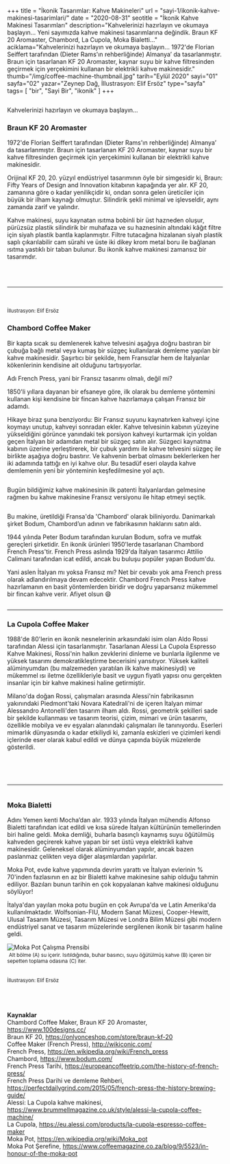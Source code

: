 +++
title = "İkonik Tasarımlar: Kahve Makineleri"
url = "sayi-1/ikonik-kahve-makinesi-tasarimlari/"
date = "2020-08-31"
seotitle = "İkonik Kahve Makinesi Tasarımları"
description="Kahvelerinizi hazırlayın ve okumaya başlayın… Yeni sayımızda kahve makinesi tasarımlarına değindik. Braun KF 20 Aromaster, Chambord, La Cupola, Moka Bialetti..."
aciklama="Kahvelerinizi hazırlayın ve okumaya başlayın… 1972'de Florian Seiffert tarafından (Dieter Rams'ın rehberliğinde) Almanya’ da tasarlanmıştır. Braun için tasarlanan KF 20 Aromaster, kaynar suyu bir kahve filtresinden geçirmek için yerçekimini kullanan bir elektrikli kahve makinesidir."
thumb="/img/coffee-machine-thumbnail.jpg"
tarih="Eylül 2020"
sayi="01"
sayfa="02"
yazar="Zeynep Dağ, İllustrasyon: Elif Ersöz"
type="sayfa"
tags= [
"bir", "Sayi Bir", "ikonik"
]
+++
<a href="/sayi-1/surdurulebilir-ambalaj-tasarimi/" id="next"></a>
<div class="text-center"><img class="img-fluid" src="/img/coffee-thumbnail.jpg" alt=""></div>
<div class="container">
    <div class="row">
        <div class="col-md-4"><img class="img-fluid" src="/img/Braun-1972-KF-20.jpg" alt=""></div>
        <div class="col-md-8">
            <p>Kahvelerinizi hazırlayın ve okumaya başlayın…</p>
            <h3>Braun KF 20 Aromaster</h3>
            <p> 1972'de Florian Seiffert tarafından (Dieter Rams'ın rehberliğinde) Almanya’ da tasarlanmıştır. Braun için tasarlanan KF 20 Aromaster, kaynar suyu bir kahve filtresinden geçirmek için yerçekimini kullanan bir elektrikli kahve makinesidir.</p>
            <p>Orijinal KF 20, 20. yüzyıl endüstriyel tasarımının öyle bir simgesidir ki, Braun: Fifty Years of Design and Innovation kitabının kapağında yer alır. KF 20, zamanına göre o kadar yenilikçidir ki, ondan sonra gelen üreticiler için büyük bir ilham kaynağı olmuştur. Silindirik şekli minimal ve işlevseldir, aynı zamanda zarif ve yalındır. </p>
            <p> Kahve makinesi, suyu kaynatan ısıtma bobinli bir üst hazneden oluşur, pürüzsüz plastik silindirik bir muhafaza ve su haznesinin altındaki kâğıt filtre için siyah plastik bantla kaplanmıştır.  Filtre tutacağına hizalanan siyah plastik saplı çıkarılabilir cam sürahi ve üste iki dikey krom metal boru ile bağlanan ısıtma yastıklı bir taban bulunur. Bu ikonik kahve makinesi zamansız bir tasarımdır. </p>
            </div>
    </div>
    <div class="row">
        <div class="col-md-6 offset-md-3"><br><br>
            <img class="img-fluid" src="/img/kf-20.gif" alt="">
        </div>
    </div>
    <hr>
    <div class="row">
<div class="col-md-5"><br><br><img class="img-fluid" src="/img/frenchpressc.jpg" alt=""><small>İllustrasyon: Elif Ersöz</small></div>
<div class="col-md-7">
    <h3 class="display-5">Chambord Coffee Maker</h3>
<p> Bir kapta sıcak su demlenerek kahve telvesini aşağıya doğru bastıran bir çubuğa bağlı metal veya kumaş bir süzgeç kullanılarak demleme yapılan bir kahve makinesidir. Şaşırtıcı bir şekilde, hem Fransızlar hem de İtalyanlar kökenlerinin kendisine ait olduğunu tartışıyorlar.</p>
<p> Adı French Press, yani bir Fransız tasarımı olmalı, değil mi? </p>
<p>1850'li yıllara dayanan bir efsaneye göre, ilk olarak bu demleme yöntemini kullanan kişi kendisine bir fincan kahve hazırlamaya çalışan Fransız bir adamdı. </p>
<p> Hikaye biraz şuna benziyordu: Bir Fransız suyunu kaynatırken kahveyi içine koymayı unutup, kahveyi sonradan ekler. Kahve telvesinin kabının yüzeyine yükseldiğini görünce yanındaki tek porsiyon kahveyi kurtarmak için yoldan geçen İtalyan bir adamdan metal bir süzgeç satın alır. Süzgeci kaynatma kabının üzerine yerleştirerek, bir çubuk yardımı ile kahve telvesini süzgeç ile birlikte aşağıya doğru bastırır. Ve kahvenin berbat olmasını beklerlerken her iki adamında tattığı en iyi kahve olur. Bu tesadüf eseri olayda kahve demlemenin yeni bir yönteminin keşfedilmesine yol açtı. </p>
</div>
    </div>
    <div class="row">
        <div class="col-md-5"><img class="img-fluid" src="/img/chambord-coffee-white.jpg" alt=""></div>
        <div class="col-md-7">
            <p>Bugün bildiğimiz kahve makinesinin ilk patenti İtalyanlardan gelmesine rağmen bu kahve makinesine Fransız versiyonu ile hitap etmeyi seçtik.</p>      
<img class="img-fluid" src="/img/Chambord-Coffee-Maker.jpg" alt="">
<p>Bu makine, üretildiği Fransa'da 'Chambord' olarak biliniyordu. Danimarkalı şirket Bodum, Chambord’un adının ve fabrikasının haklarını satın aldı.  </p> 
<p>1944 yılında Peter Bodum tarafından kurulan Bodum, sofra ve mutfak gereçleri şirketidir. En ikonik ürünleri 1950'lerde tasarlanan Chambord French Press'tir.  French Press aslında 1929'da İtalyan tasarımcı Attilio Calimani tarafından icat edildi, ancak bu buluşu popüler yapan Bodum'du.  </p>
<p>Yani aslen İtalyan mı yoksa Fransız mı?  Net bir cevabı yok ama French press olarak adlandırılmaya devam edecektir. Chambord French Press kahve hazırlamanın en basit yöntemlerden biridir ve doğru yaparsanız mükemmel bir fincan kahve verir. Afiyet olsun 😄</p>
</div>
    </div>
    <img class="img-fluid" src="/img/Chambord Coffee Maker.jpg" alt="">
<hr>
<div class="row">
    <div class="col-md-8">
    <h3>La Cupola Coffee Maker</h3>
    <p>1988'de 80'lerin en ikonik nesnelerinin arkasındaki isim olan Aldo Rossi tarafından Alessi için tasarlanmıştır. Tasarlanan Alessi La Cupola Espresso Kahve Makinesi, Rossi'nin halkın zevklerini dinleme ve bunlarla ilgilenme ve yüksek tasarımı demokratikleştirme becerisini yansıtıyor.  Yüksek kaliteli alüminyumdan (bu malzemeden yaratılan ilk kahve makinesiydi) ve mükemmel ısı iletme özellikleriyle basit ve uygun fiyatlı yapısı onu gerçekten insanlar için bir kahve makinesi haline getirmiştir.</p>
   <p>Milano'da doğan Rossi, çalışmaları arasında Alessi'nin fabrikasının yakınındaki Piedmont'taki Novara Katedrali'ni de içeren İtalyan mimar Alessandro Antonelli'den tasarım ilham aldı.  Rossi, geometrik şekilleri sade bir şekilde kullanması ve tasarım teorisi, çizim, mimari ve ürün tasarımı, özellikle mobilya ve ev eşyaları alanındaki çalışmaları ile tanınıyordu.  Eserleri mimarlık dünyasında o kadar etkiliydi ki, zamanla eskizleri ve çizimleri kendi içlerinde eser olarak kabul edildi ve dünya çapında büyük müzelerde gösterildi.</p> 
    </div>
    <div class="col-md-4"><br><br><br><img class="img-fluid" src="/img/la cupola.jpg" alt=""></div>
  <div class="col-md-4"><img class="img-fluid" src="/img/La cupola-2.jpg" alt=""></div>  
  <div class="col-md-8"><img class="img-fluid" src="/img/Novara-402-Zoom.jpg" alt=""></div>
</div><hr>
<div class="row">
    <div class="col-md-7"><img class="img-fluid" src="/img/bialetti_moka_pot.jpg" alt=""></div>
    <div class="col-md-5">
    <h3>Moka Bialetti</h3>
<p>Adını Yemen kenti Mocha’dan alır. 1933 yılında İtalyan mühendis Alfonso Bialetti tarafından icat edildi ve kısa sürede İtalyan kültürünün temellerinden biri haline geldi. Moka demliği, buharla basınçlı kaynamış suyu öğütülmüş kahveden geçirerek kahve yapan bir set üstü veya elektrikli kahve makinesidir. Geleneksel olarak alüminyumdan yapılır, ancak bazen paslanmaz çelikten veya diğer alaşımlardan yapılırlar.</p>
<p>Moka Pot, evde kahve yapımında devrim yarattı ve İtalyan evlerinin % 70'inden fazlasının en az bir Bialetti kahve makinesine sahip olduğu tahmin ediliyor. Bazıları bunun tarihin en çok kopyalanan kahve makinesi olduğunu söylüyor!</p>
    <p>İtalya'dan yayılan moka potu bugün en çok Avrupa'da ve Latin Amerika'da kullanılmaktadır.  Wolfsonian-FIU, Modern Sanat Müzesi, Cooper-Hewitt, Ulusal Tasarım Müzesi, Tasarım Müzesi ve Londra Bilim Müzesi gibi modern endüstriyel sanat ve tasarım müzelerinde sergilenen ikonik bir tasarım haline geldi.</p>
</div></div>
<div class="row mt-5">
    <div class="offset-md-3 col-md-3 "><img class="img-fluid" src="/img/Moka_Animation.gif" alt="Moka Pot Çalışma Prensibi">
    </div>
    <div class="col-md-3"><img class="img-fluid" src="/img/moka-pot.jpg" alt="">
        <small>Alt bölme (A) su içerir.  Isıtıldığında, buhar basıncı, suyu öğütülmüş kahve (B) içeren bir sepetten toplama odasına (C) iter.   
       <br><br> </small></div>
</div></div>
<div class="text-center"><img class="img-fluid" src="/img/mochapot.jpg" alt=""></div><br><small>İllustrasyon: Elif Ersöz</small>
<div class="container kaynak"><p><br><br><br><b>Kaynaklar</b> 
<br>Chambord Coffee Maker, Braun KF 20 Aromaster, <a href="https://www.100designs.cc/" target="_blank" rel="noopener noreferrer">https://www.100designs.cc/</a>
<br> Braun KF 20, <a href="https://onlyonceshop.com/store/braun-kf-20" target="_blank" rel="noopener noreferrer">https://onlyonceshop.com/store/braun-kf-20 </a>
<br> Coffee Maker (French Press), <a href="http://wikiconic.com/" target="_blank" rel="noopener noreferrer">http://wikiconic.com/</a> 
<br> French Press, <a href="https://en.wikipedia.org/wiki/French_press" target="_blank" rel="noopener noreferrer">https://en.wikipedia.org/wiki/French_press</a>
<br> Chambord, <a href="https://www.bodum.com/" target="_blank" rel="noopener noreferrer">https://www.bodum.com/</a>
<br> French Press Tarihi, <a href="https://europeancoffeetrip.com/the-history-of-french-press/" target="_blank" rel="noopener noreferrer">https://europeancoffeetrip.com/the-history-of-french-press/</a>
<br> French Press Darihi ve demleme Rehberi, <a href="https://perfectdailygrind.com/2015/05/french-press-the-history-brewing-guide/" target="_blank" rel="noopener noreferrer">https://perfectdailygrind.com/2015/05/french-press-the-history-brewing-guide/</a>
<br> Alessi: La Cupola kahve makinesi, <a href="https://www.brummellmagazine.co.uk/style/alessi-la-cupola-coffee-machine/" target="_blank" rel="noopener noreferrer">https://www.brummellmagazine.co.uk/style/alessi-la-cupola-coffee-machine/</a>
<br> La Cupola, <a href="https://eu.alessi.com/products/la-cupola-espresso-coffee-maker" target="_blank" rel="noopener noreferrer">https://eu.alessi.com/products/la-cupola-espresso-coffee-maker</a>
<br> Moka Pot, <a href="https://en.wikipedia.org/wiki/Moka_pot" target="_blank" rel="noopener noreferrer">https://en.wikipedia.org/wiki/Moka_pot</a>
<br> Moka Pot Şerefine, <a href="https://www.coffeemagazine.co.za/blog/9/5523/in-honour-of-the-moka-pot" target="_blank" rel="noopener noreferrer">https://www.coffeemagazine.co.za/blog/9/5523/in-honour-of-the-moka-pot</a>
</p>
</div>
